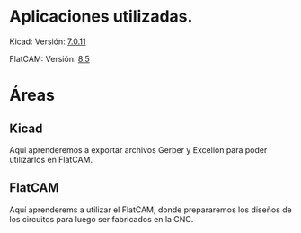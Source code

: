 # Aplicaciones utilizadas.

Kicad: 
Versión: [7.0.11](https://downloads.kicad.org/kicad/windows/explore/stable/download/kicad-7.0.11-x86_64.exe)

FlatCAM:
Versión: [8.5](https://bitbucket.org/jpcgt/flatcam/downloads/FlatCAM-8.5.zip)
# Áreas

## Kicad

Aqui aprenderemos a exportar archivos Gerber y Excellon para poder utilizarlos en FlatCAM.

## FlatCAM

Aquí aprenderems a utilizar el FlatCAM, donde prepararemos los diseños de los circuitos para luego ser fabricados en la CNC.
